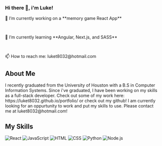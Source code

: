 ### Hi there 👋, i'm Luke!

<p>🔭 I’m currently working on a **memory game React App**</p>
<br/>
<p>🌱 I’m currently learning **Angular, Next.js, and SASS**</p>
<br/>
<p>📫 How to reach me: luket8032@hotmail.com</p>

<h2>About Me</h2>
<p>I recently graduated from the University of Houston with a B.S in Computer Information Systems. Since i've graduated, I have been working on my skills as a full-stack developer. Check out some of my work here: https://luket8032.github.io/portfolio/ or check out my github! I am currently looking for an oppurtunity to work and put my skills to use. Please contact me at luket8032@hotmail.com! </p>

<h2>My Skills</h2>
<p>
  <img alt="React" src="https://img.shields.io/badge/React-20232A?style=for-the-badge&logo=react&logoColor=61DAFB"/>
  <img alt="JavaScript" src=""/>
  <img alt="HTML" src=""/>
  <img alt="CSS" src=""/>
  <img alt="Python" src=""/>
  <img alt="Node.js" src=""/>
</p>
<!--
**luket8032/luket8032** is a ✨ _special_ ✨ repository because its `README.md` (this file) appears on your GitHub profile.

Here are some ideas to get you started:

- 🔭 I’m currently working on ...
- 🌱 I’m currently learning ...
- 👯 I’m looking to collaborate on ...
- 🤔 I’m looking for help with ...
- 💬 Ask me about ...
- 📫 How to reach me: ...
- 😄 Pronouns: ...
- ⚡ Fun fact: ...
-->
